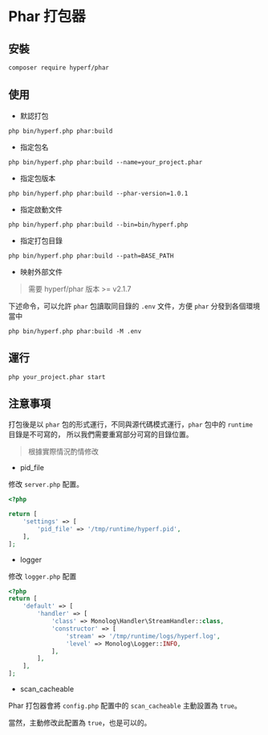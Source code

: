 # Phar 打包器

## 安裝

```bash
composer require hyperf/phar
```

## 使用

- 默認打包

```shell
php bin/hyperf.php phar:build
```

- 指定包名

```shell
php bin/hyperf.php phar:build --name=your_project.phar
```

- 指定包版本

```shell
php bin/hyperf.php phar:build --phar-version=1.0.1
```

- 指定啟動文件

```shell
php bin/hyperf.php phar:build --bin=bin/hyperf.php
```

- 指定打包目錄

```shell
php bin/hyperf.php phar:build --path=BASE_PATH
```

- 映射外部文件

> 需要 hyperf/phar 版本 >= v2.1.7

下述命令，可以允許 `phar` 包讀取同目錄的 `.env` 文件，方便 `phar` 分發到各個環境當中

```shell
php bin/hyperf.php phar:build -M .env
```

## 運行

```shell
php your_project.phar start
```

## 注意事項

打包後是以 `phar` 包的形式運行，不同與源代碼模式運行，`phar` 包中的 `runtime` 目錄是不可寫的，
所以我們需要重寫部分可寫的目錄位置。

> 根據實際情況酌情修改

- pid_file

修改 `server.php` 配置。

```php
<?php

return [
    'settings' => [
        'pid_file' => '/tmp/runtime/hyperf.pid',
    ],
];
```

- logger

修改 `logger.php` 配置

```php
<?php
return [
    'default' => [
        'handler' => [
            'class' => Monolog\Handler\StreamHandler::class,
            'constructor' => [
                'stream' => '/tmp/runtime/logs/hyperf.log',
                'level' => Monolog\Logger::INFO,
            ],
        ],
    ],
];
```

- scan_cacheable

Phar 打包器會將 `config.php` 配置中的 `scan_cacheable` 主動設置為 `true`。

當然，主動修改此配置為 `true`，也是可以的。
